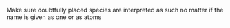 Make sure doubtfully placed species are interpreted as such no matter if the name is given as one or as atoms